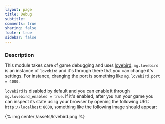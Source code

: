 ```yaml
---
layout: page
title: Debug 
subtitle:
comments: true
sharing: false
footer: true
sidebar: false 
---
```


<h3 id="description" data-magellan-destination="description">Description</h3>

This module takes care of game debugging and uses [lovebird](https://github.com/rxi/lovebird). <code class="text">mg.lovebird</code> is an instance of <code class="text">lovebird</code> and it's through there that 
you can change it's settings. For instance, changing the port is something like <code class="text">mg.lovebird.port = 4000</code>. 

<code class="text">lovebird</code> is disabled by default and you can enable it through <code class="text">mg.lovebird_enabled = true</code>. If it's enabled, after you run your game you can inspect its state
using your browser by opening the following URL: <code class="text">http://localhost:8000</code>, something like the following image should appear:

{% img center /assets/lovebird.png %}
